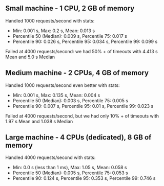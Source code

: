 ## Small machine - 1 CPU, 2 GB of memory 

Handled 1000 requests/second with stats:
* Min: 0.001 s, Max: 0.2 s, Mean: 0.013 s
* Percentile 50 (Median): 0.009 s, Percentile 75: 0.017 s
* Percentile 90: 0.026 s, Percentile 95: 0.034 s, Percentile 99: 0.099 s

Failed at 4000 requests/second: we had 50% + of timeouts with 4.413 s Mean and 5.0 s Median

## Medium machine - 2 CPUs, 4 GB of memory

Handled 1000 requests/second even better with stats:
* Min: 0.001 s, Max: 0.135 s, Mean: 0.004 s 
* Percentile 50 (Median): 0.003 s, Percentile 75: 0.005 s
* Percentile 90: 0.007 s, Percentile 95: 0.01 s, Percentile 99: 0.023 s

Failed at 4000 requests/second, but we had only 10% + of timeouts with 1.97 s Mean and 1.038 s Median

## Large machine - 4 CPUs (dedicated), 8 GB of memory

Handled 4000 requests/second with stats:
* Min: 0.0 s (less than 1 ms), Max: 1.05 s, Mean: 0.058 s
* Percentile 50 (Median): 0.005 s, Percentile 75: 0.053 s
* Percentile 90: 0.124 s, Percentile 95: 0.353 s, Percentile 99: 0.746 s

